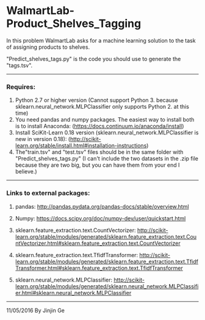 # WalmartLab-Product_Shelves_Tagging
In this problem WalmartLab asks for a machine learning solution to the task of assigning products to shelves.


"Predict_shelves_tags.py" is the code you should use to generate the "tags.tsv".

-----------
### Requires: 
1. Python 2.7 or higher version (Cannot support Python 3. because sklearn.neural_network.MLPClassifier only supports Python 2. at this time)
2. You need pandas and numpy packages. The easiest way to install both is to install Anaconda:
(https://docs.continuum.io/anaconda/install)
3. Install SciKit-Learn 0.18 version (sklearn.neural_network.MLPClassifier is new in version 0.18): 
(http://scikit-learn.org/stable/install.html#installation-instructions)
4. The"train.tsv" and "test.tsv" files should be in the same folder with "Predict_shelves_tags.py" (I can't include the two datasets in the .zip file because they are two big, but you can have them from your end I believe.)


-----------
### Links to external packages:
1. pandas: 
	http://pandas.pydata.org/pandas-docs/stable/overview.html
2. Numpy:
	https://docs.scipy.org/doc/numpy-dev/user/quickstart.html

3. sklearn.feature_extraction.text.CountVectorizer: 
	http://scikit-learn.org/stable/modules/generated/sklearn.feature_extraction.text.CountVectorizer.html#sklearn.feature_extraction.text.CountVectorizer
4. sklearn.feature_extraction.text.TfidfTransformer:
	http://scikit-learn.org/stable/modules/generated/sklearn.feature_extraction.text.TfidfTransformer.html#sklearn.feature_extraction.text.TfidfTransformer
5. sklearn.neural_network.MLPClassifier:
	http://scikit-learn.org/stable/modules/generated/sklearn.neural_network.MLPClassifier.html#sklearn.neural_network.MLPClassifier



	
-------------
11/05/2016 By Jinjin Ge
